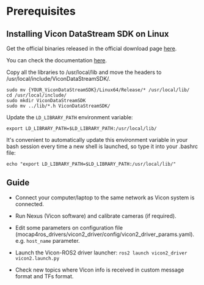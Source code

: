 # Prerequisites

## Installing Vicon DataStream SDK on Linux

Get the official binaries released in the official download page [here](https://www.vicon.com/software/datastream-sdk/?section=downloads).

You can check the documentation [here](https://docs.vicon.com/spaces/viewspace.action?key=DSSDK19).

Copy all the libraries to /usr/local/lib and move the headers to /usr/local/include/ViconDataStreamSDK/.

```
sudo mv {YOUR_ViconDataStreamSDK}/Linux64/Release/* /usr/local/lib/
cd /usr/local/include/
sudo mkdir ViconDataStreamSDK
sudo mv ../lib/*.h ViconDataStreamSDK/
```

Update the `LD_LIBRARY_PATH` environment variable:

`export LD_LIBRARY_PATH=$LD_LIBRARY_PATH:/usr/local/lib/`

It's convenient to automatically update this environment variable in your bash session every time a new shell is launched, so type it into your .bashrc file:

`echo "export LD_LIBRARY_PATH=$LD_LIBRARY_PATH:/usr/local/lib/"`


## Guide

- Connect your computer/laptop to the same network as Vicon system is connected.

- Run Nexus (Vicon software) and calibrate cameras (if required).

- Edit some parameters on configuration file (mocap4ros_drivers/vicon2_driver/config/vicon2_driver_params.yaml). \
e.g. `host_name` parameter.

- Launch the Vicon-ROS2 driver launcher: `ros2 launch vicon2_driver vicon2.launch.py`

- Check new topics where Vicon info is received in custom message format and TFs format.
